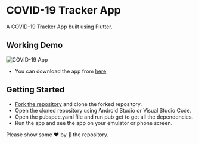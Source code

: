 # COVID-19 Tracker App

A COVID-19 Tracker App built using Flutter.

## Working Demo

![COVID-19 App](https://github.com/ashutoshkrris/COVID-19-Tracker/demo/app.gif)

* You can download the app from [here](https://github.com/ashutoshkrris/COVID-19-Tracker/demo/app.apk)

## Getting Started

* [Fork the repository](https://github.com/ashutoshkrris/COVID-19-Tracker/fork) and clone the forked repository.
* Open the cloned repository using Android Studio or Visual Studio Code.
* Open the pubspec.yaml file and run pub get to get all the dependencies.
* Run the app and see the app on your emulator or phone screen.


Please show some ❤ by 🌟 the repository.